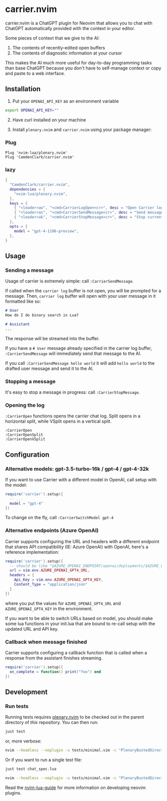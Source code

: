 # carrier.nvim

carrier.nvim is a ChatGPT plugin for Neovim that allows you to chat
with ChatGPT automatically provided with the context in your editor.

Some pieces of context that we give to the AI:
1. The contents of recently-edited open buffers
2. The contents of diagnostic information at your cursor

This makes the AI much more useful for day-to-day programming tasks
than base ChatGPT because you don't have to self-manage context or
copy and paste to a web interface.


## Installation

1. Put your `OPENAI_API_KEY` as an environment variable

```bash
export OPENAI_API_KEY=""
```

2. Have curl installed on your machine

3. Install `plenary.nvim` and `carrier.nvim` using your package manager:

### Plug

```vim
Plug 'nvim-lua/plenary.nvim'
Plug 'CamdenClark/carrier.nvim'
```

### lazy
```lua
{
  "CamdenClark/carrier.nvim",
  dependencies = {
    "nvim-lua/plenary.nvim",
  },
  keys = {
    { "<leader>ao", "<cmd>CarrierLogOpen<cr>", desc = "Open Carrier log" },
    { "<leader>as", "<cmd>CarrierSendMessage<cr>", desc = "Send message" },
    { "<leader>ak", "<cmd>CarrierStopMessage<cr>", desc = "Stop current message" },
  },
  opts = {
    model = "gpt-4-1106-preview",
  },
}
```

## Usage

### Sending a message

Usage of carrier is extremely simple: call `:CarrierSendMessage`.

If called when the `carrier log` buffer is not open, you will be prompted for a message. 
Then, `carrier log` buffer will open with your user message in it formatted like so:

```markdown
# User
How do I do binary search in Lua?

# Assistant
...
```

The response will be streamed into the buffer.


If you have a `# User` message already specified in the carrier log buffer, `:CarrierSendMessage`
will immediately send that message to the AI.

If you call `:CarrierSendMessage hello world` it will add `hello world` to the drafted
user message and send it to the AI.

### Stopping a message

It's easy to stop a message in progress: call `:CarrierStopMessage`.

### Opening the log

`:CarrierOpen` functions opens the carrier chat log. 
Split opens in a horizontal split, while VSplit opens in a vertical split.

```vim
:CarrierOpen
:CarrierOpenSplit
:CarrierOpenVSplit
```

## Configuration

### Alternative models: gpt-3.5-turbo-16k / gpt-4 / gpt-4-32k

If you want to use Carrier with a different model in OpenAI, call setup with the model:

```lua
require('carrier').setup({
  -- ...
  model = "gpt-4"
})
```

To change on the fly, call `:CarrierSwitchModel gpt-4`

### Alternative endpoints (Azure OpenAI)

Carrier supports configuring the URL and headers with a different endpoint that shares API compatibility (IE: Azure OpenAI)
with OpenAI, here's a reference implementation:

```lua
require('carrier').setup({
  -- should be like "$AZURE_OPENAI_ENDPOINT/openai/deployments/$AZURE_OPENAI_DEPLOYMENT_NAME/chat/completions?api-version=2023-07-01-preview"
  url = vim.env.AZURE_OPENAI_GPT4_URL,
  headers = { 
    Api_Key = vim.env.AZURE_OPENAI_GPT4_KEY,
    Content_Type = "application/json"
  }
})
```

where you put the values for `AZURE_OPENAI_GPT4_URL` and `AZURE_OPENAI_GPT4_KEY` in the environment.

If you want to be able to switch URLs based on model, you should make some lua functions in your
init.lua that are bound to re-call setup with the updated URL and API key.

### Callback when message finished

Carrier supports configuring a callback function that is called when a response from the assistant finishes streaming.

```lua
require('carrier').setup({
  on_complete = function() print("foo") end
})
```

## Development

### Run tests

Running tests requires [plenary.nvim][plenary] to be checked out in the parent directory of _this_ repository.
You can then run:

```bash
just test
```

or, more verbose:

```bash
nvim --headless --noplugin -u tests/minimal.vim -c "PlenaryBustedDirectory tests/ {minimal_init = 'tests/minimal.vim'}"
```

Or if you want to run a single test file:

```bash
just test chat_spec.lua
```

```bash
nvim --headless --noplugin -u tests/minimal.vim -c "PlenaryBustedDirectory tests/path_to_file.lua {minimal_init = 'tests/minimal.vim'}"
```

Read the [nvim-lua-guide][nvim-lua-guide] for more information on developing neovim plugins.

[nvim-lua-guide]: https://github.com/nanotee/nvim-lua-guide
[plenary]: https://github.com/nvim-lua/plenary.nvim
